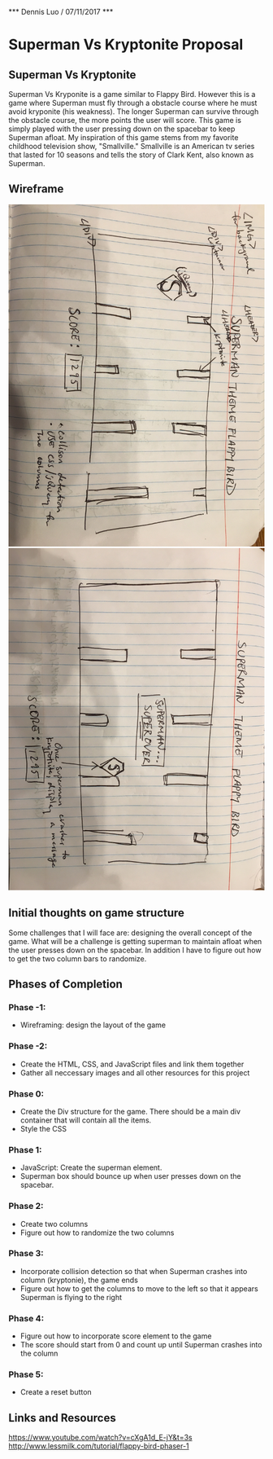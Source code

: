 *** Dennis Luo / 07/11/2017 ***

# Superman Vs Kryptonite Proposal

## Superman Vs Kryptonite

Superman Vs Kryponite is a game similar to Flappy Bird. However this is a game where Superman must fly through a obstacle course where he must avoid kryponite (his weakness). The longer Superman can survive through the obstacle course, the more points the user will score. This game is simply played with the user pressing down on the spacebar to keep Superman afloat. My inspiration of this game stems from my favorite childhood television show, "Smallville." Smallville is an American tv series that lasted for 10 seasons and tells the story of Clark Kent, also known as Superman.

## Wireframe

![](./Wireframes/wireframe1.jpg)
![](./Wireframes/wireframe2.jpg)

## Initial thoughts on game structure

Some challenges that I will face are: designing the overall concept of the game. What will be a challenge is getting superman to maintain afloat when the user presses down on the spacebar. In addition I have to figure out how to get the two column bars to randomize. 

## Phases of Completion

### Phase -1: 
* Wireframing: design the layout of the game
### Phase -2:
* Create the HTML, CSS, and JavaScript files and link them together 
* Gather all neccessary images and all other resources for this project
### Phase 0: 
* Create the Div structure for the game. There should be a main div container that will contain all the items.
* Style the CSS 
### Phase 1: 
* JavaScript: Create the superman element. 
* Superman box should bounce up when user presses down on the spacebar. 
### Phase 2: 
* Create two columns
* Figure out how to randomize the two columns 
### Phase 3: 
* Incorporate collision detection so that when Superman crashes into column (kryptonie), the game ends
* Figure out how to get the columns to move to the left so that it appears Superman is flying to the right
### Phase 4: 
* Figure out how to incorporate score element to the game
* The score should start from 0 and count up until Superman crashes into the column
### Phase 5:
* Create a reset button 

## Links and Resources

https://www.youtube.com/watch?v=cXgA1d_E-jY&t=3s
http://www.lessmilk.com/tutorial/flappy-bird-phaser-1

